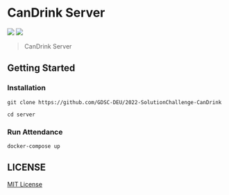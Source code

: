 # CanDrink Server
<a href="https://www.docker.com/"><img src="https://img.shields.io/badge/Docker-2496ED?style=for-the-badge&logo=Docker&logoColor=white"/></a>
<a href="https://fastapi.tiangolo.com/ko/"><img src="https://img.shields.io/badge/FastAPI-009688?style=for-the-badge&logo=FastAPI&logoColor=white"/></a>

>CanDrink Server

## Getting Started  

### Installation

<pre><code>git clone https://github.com/GDSC-DEU/2022-SolutionChallenge-CanDrink

cd server
</code></pre>

### Run Attendance

<pre><code>docker-compose up</code></pre>

## LICENSE

[MIT License](./LICENSE)
